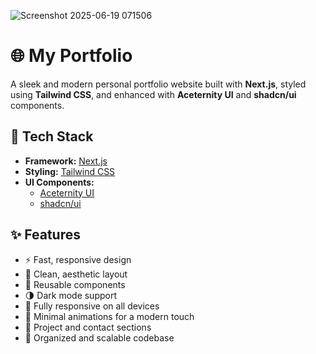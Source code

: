 ![Screenshot 2025-06-19 071506](https://github.com/user-attachments/assets/5d3151df-7f32-4e72-ac6a-fc43bc242584)

# 🌐 My Portfolio

A sleek and modern personal portfolio website built with **Next.js**, styled using **Tailwind CSS**, and enhanced with **Aceternity UI** and **shadcn/ui** components.


## 🚀 Tech Stack

- **Framework:** [Next.js](https://nextjs.org/)
- **Styling:** [Tailwind CSS](https://tailwindcss.com/)
- **UI Components:**
  - [Aceternity UI](https://ui.aceternity.com/)
  - [shadcn/ui](https://ui.shadcn.com/)


## ✨ Features

- ⚡ Fast, responsive design
- 🎨 Clean, aesthetic layout
- 🧩 Reusable components
- 🌗 Dark mode support
- 📱 Fully responsive on all devices
- 🧠 Minimal animations for a modern touch
- 🧾 Project and contact sections
- 📂 Organized and scalable codebase

